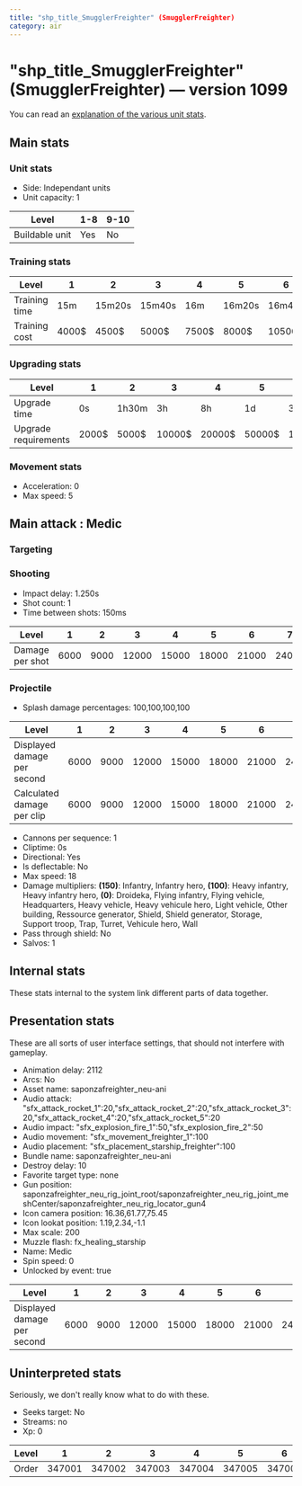 ```yaml
---
title: "shp_title_SmugglerFreighter" (SmugglerFreighter)
category: air
---
```


# "shp_title_SmugglerFreighter" (SmugglerFreighter) — version 1099

You can read an [explanation  of the various unit stats](unitexplained.md).

## Main stats

### Unit stats

  * Side: Independant units
  * Unit capacity: 1

|Level         |1-8|9-10|
|--------------|---|----|
|Buildable unit|Yes|No  |


### Training stats

|Level        |1    |2     |3     |4    |5     |6     |7     |8     |9     |10    |
|-------------|-----|------|------|-----|------|------|------|------|------|------|
|Training time|15m  |15m20s|15m40s|16m  |16m20s|16m40s|17m   |17m20s|17m40s|18m   |
|Training cost|4000$|4500$ |5000$ |7500$|8000$ |10500$|11000$|13500$|14000$|16500$|


### Upgrading stats

|Level               |1    |2    |3     |4     |5     |6      |7      |8      |9       |10      |
|--------------------|-----|-----|------|------|------|-------|-------|-------|--------|--------|
|Upgrade time        |0s   |1h30m|3h    |8h    |1d    |3d     |5d     |1w     |1w3d    |2w      |
|Upgrade requirements|2000$|5000$|10000$|20000$|50000$|135000$|225000$|450000$|1500000$|2500000$|


### Movement stats

  * Acceleration: 0
  * Max speed: 5

## Main attack : Medic

### Targeting


### Shooting

  * Impact delay: 1.250s
  * Shot count: 1
  * Time between shots: 150ms

|Level          |1   |2   |3    |4    |5    |6    |7    |8    |9    |10   |
|---------------|----|----|-----|-----|-----|-----|-----|-----|-----|-----|
|Damage per shot|6000|9000|12000|15000|18000|21000|24000|27000|30000|33000|


### Projectile

  * Splash damage percentages: 100,100,100,100

|Level                      |1   |2   |3    |4    |5    |6    |7    |8    |9    |10   |
|---------------------------|----|----|-----|-----|-----|-----|-----|-----|-----|-----|
|Displayed damage per second|6000|9000|12000|15000|18000|21000|24000|27000|30000|33000|
|Calculated damage per clip |6000|9000|12000|15000|18000|21000|24000|27000|30000|33000|


  * Cannons per sequence: 1
  * Cliptime: 0s
  * Directional: Yes
  * Is deflectable: No
  * Max speed: 18
  * Damage multipliers: **(150)**: Infantry, Infantry hero, **(100)**: Heavy infantry, Heavy infantry hero, **(0)**: Droideka, Flying infantry, Flying vehicle, Headquarters, Heavy vehicle, Heavy vehicule hero, Light vehicle, Other building, Ressource generator, Shield, Shield generator, Storage, Support troop, Trap, Turret, Vehicule hero, Wall
  * Pass through shield: No
  * Salvos: 1

## Internal stats

These stats internal to the system link different parts of data together.


## Presentation stats

These are all sorts of user interface settings, that should not interfere with gameplay.

  * Animation delay: 2112
  * Arcs: No
  * Asset name: saponzafreighter_neu-ani
  * Audio attack: "sfx_attack_rocket_1":20,"sfx_attack_rocket_2":20,"sfx_attack_rocket_3":20,"sfx_attack_rocket_4":20,"sfx_attack_rocket_5":20
  * Audio impact: "sfx_explosion_fire_1":50,"sfx_explosion_fire_2":50
  * Audio movement: "sfx_movement_freighter_1":100
  * Audio placement: "sfx_placement_starship_freighter":100
  * Bundle name: saponzafreighter_neu-ani
  * Destroy delay: 10
  * Favorite target type: none
  * Gun position: saponzafreighter_neu_rig_joint_root/saponzafreighter_neu_rig_joint_meshCenter/saponzafreighter_neu_rig_locator_gun4
  * Icon camera position: 16.36,61.77,75.45
  * Icon lookat position: 1.19,2.34,-1.1
  * Max scale: 200
  * Muzzle flash: fx_healing_starship
  * Name: Medic
  * Spin speed: 0
  * Unlocked by event: true

|Level                      |1   |2   |3    |4    |5    |6    |7    |8    |9    |10   |
|---------------------------|----|----|-----|-----|-----|-----|-----|-----|-----|-----|
|Displayed damage per second|6000|9000|12000|15000|18000|21000|24000|27000|30000|33000|


## Uninterpreted stats

Seriously, we don't really know what to do with these.

  * Seeks target: No
  * Streams: no
  * Xp: 0

|Level|1     |2     |3     |4     |5     |6     |7     |8     |9     |10    |
|-----|------|------|------|------|------|------|------|------|------|------|
|Order|347001|347002|347003|347004|347005|347006|347007|347008|347009|347010|


